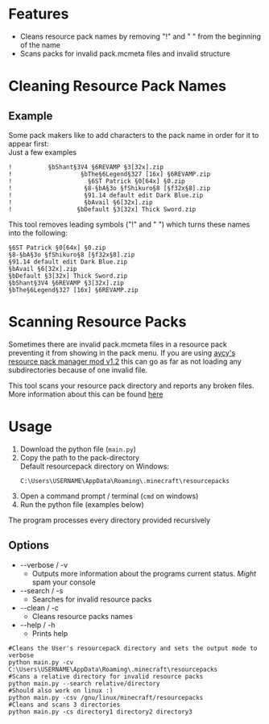 # Features
 - Cleans resource pack names by removing "!" and " " from the beginning of the name
 - Scans packs for invalid pack.mcmeta files and invalid structure

# Cleaning Resource Pack Names
## Example

Some pack makers like to add characters to the pack name in order for it to appear first:  
Just a few examples

```text
!          §bShant§3V4 §6REVAMP §3[32x].zip
!                   §bThe§6Legend§327 [16x] §6REVAMP.zip
!                     §6ST Patrick §0[64x] §0.zip
!                    §8-§bA§3o §fShikuro§8 [§f32x§8].zip
!                    §91.14 default edit Dark Blue.zip
!                    §bAvail §6[32x].zip
!                  §bDefault §3[32x] Thick Sword.zip
```

This tool removes leading symbols ("!" and " ") which turns these names into the following:

```text
§6ST Patrick §0[64x] §0.zip
§8-§bA§3o §fShikuro§8 [§f32x§8].zip
§91.14 default edit Dark Blue.zip
§bAvail §6[32x].zip
§bDefault §3[32x] Thick Sword.zip
§bShant§3V4 §6REVAMP §3[32x].zip
§bThe§6Legend§327 [16x] §6REVAMP.zip
```

# Scanning Resource Packs
Sometimes there are invalid pack.mcmeta files in a resource pack preventing it from showing in the pack menu.
If you are using [aycy's resource pack manager mod v1.2](https://www.youtube.com/watch?v=OQZFWrrEcYM) this can go as far as not loading any subdirectories because of one invalid file.

This tool scans your resource pack directory and reports any broken files.
More information about this can be found [here](https://github.com/spasskopf/Pack-Tools/wiki/Checking-Resource-Packs-for-invalid-pack.mcmeta-files)

# Usage

1. Download the python file (`main.py`)
2. Copy the path to the pack-directory   
    Default resourcepack directory on Windows:
   ```
   C:\Users\USERNAME\AppData\Roaming\.minecraft\resourcepacks
    ```
3. Open a command prompt / terminal (`cmd` on windows)
4. Run the python file (examples below)
   
The program processes every directory provided recursively  

## Options
* --verbose / -v
  * Outputs more information about the programs current status. _Might_ spam your console
* --search / -s
  * Searches for invalid resource packs
* --clean / -c
  * Cleans resource packs names
* --help / -h
  * Prints help
```shell
#Cleans the User's resourcepack directory and sets the output mode to verbose
python main.py -cv C:\Users\USERNAME\AppData\Roaming\.minecraft\resourcepacks
#Scans a relative directory for invalid resource packs
python main.py --search relative/directory
#Should also work on linux :)
python main.py -csv /gnu/linux/minecraft/resourcepacks
#Cleans and scans 3 directories
python main.py -cs directory1 directory2 directory3
```

